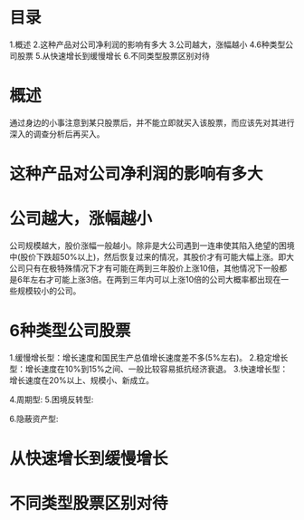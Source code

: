 # 目录
1.概述
2.这种产品对公司净利润的影响有多大
3.公司越大，涨幅越小
4.6种类型公司股票
5.从快速增长到缓慢增长
6.不同类型股票区别对待

# 概述
通过身边的小事注意到某只股票后，并不能立即就买入该股票，而应该先对其进行深入的调查分析后再买入。

# 这种产品对公司净利润的影响有多大

# 公司越大，涨幅越小
公司规模越大，股价涨幅一般越小。除非是大公司遇到一连串使其陷入绝望的困境中(股价下跌超50%以上)，然后恢复过来的情况，其股价才有可能大幅上涨。即大公司只有在极特殊情况下才有可能在两到三年股价上涨10倍，其他情况下一般都是6年左右才可能上涨3倍。在两到三年内可以上涨10倍的公司大概率都出现在一些规模较小的公司。

# 6种类型公司股票
1.缓慢增长型：增长速度和国民生产总值增长速度差不多(5%左右)。
2.稳定增长型：增长速度在10%到15%之间、一般比较容易抵抗经济衰退。
3.快速增长型：增长速度在20%以上、规模小、新成立。

4.周期型:
5.困境反转型:

6.隐蔽资产型:
# 从快速增长到缓慢增长
# 不同类型股票区别对待
